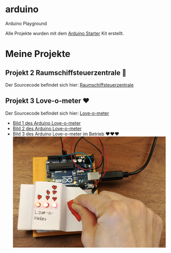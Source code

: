 # arduino
Arduino Playground

Alle Projekte wurden mit dem [Arduino Starter](https://store.arduino.cc/genuino-starter-kit) Kit erstellt.

# Meine Projekte
## Projekt 2 Raumschiffsteuerzentrale :rocket:
Der Sourcecode befindet sich hier: [Raumschiffsteuerzentrale](projekt02_raumschiff)

## Projekt 3 Love-o-meter :heart:
Der Sourcecode befindet sich hier: [Love-o-meter](projekt03_love-o-meter)
* [Bild 1 des Arduino Love-o-meter](projekt03_love-o-meter/love-o-meter-1.png)
* [Bild 2 des Arduino Love-o-meter](projekt03_love-o-meter/love-o-meter-2.png)
* Bild 3 des Arduino Love-o-meter im Betrieb :heart::heart::heart:
![Bild 3 des Arduino Love-o-meter im Betrieb :heart::heart::heart:](projekt03_love-o-meter/love-o-meter-3.png)
